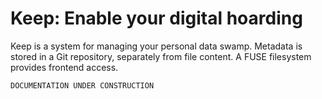 # Keep: Enable your digital hoarding

Keep is a system for managing your personal data swamp.
Metadata is stored in a Git repository, separately from file content.
A FUSE filesystem provides frontend access.

```
DOCUMENTATION UNDER CONSTRUCTION
```
